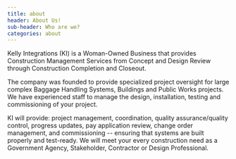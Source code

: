 ```yaml
---
title: about
header: About Us!
sub-header: Who are we?
categories: about
---
```


Kelly Integrations (KI) is a Woman-Owned Business that provides Construction Management Services from Concept and Design Review through Construction Completion and Closeout.  

The company was founded to provide specialized project oversight for large complex Baggage Handling Systems, Buildings and Public Works projects. We have experienced staff to manage the design, installation, testing and commissioning of your project.

KI will provide: project management, coordination, quality assurance/quality control, progress updates, pay application review, change order management, and commissioning -- ensuring that systems are built properly and test-ready. We will meet your every construction need as a Government Agency, Stakeholder, Contractor or Design Professional.
